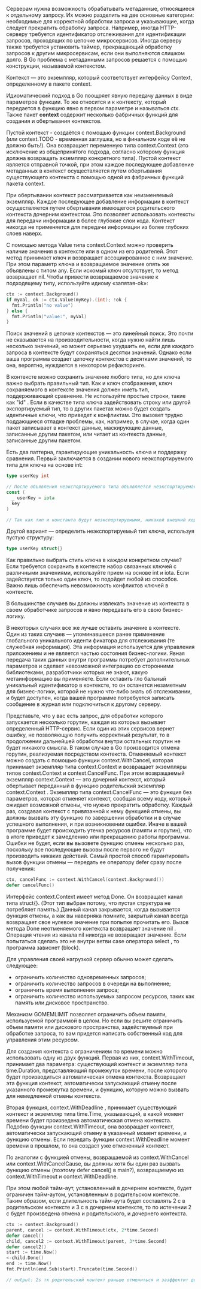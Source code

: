 Серверам нужна возможность обрабатывать метаданные, относящиеся к отдель­ному запросу. Их можно разделить на две основные категории: необходимые для корректной обработки запроса и указывающие, когда следует прекратить обработку запроса. Например, иногда HTTP-серверу требуется идентификатор отслеживания для идентификации запросов, проходящих по цепочке микро­сервисов. Иногда серверу также требуется установить таймер, прекращающий обработку запросов к другим микросервисам, если они выполняются слишком долго. В Go проблема с метаданными запросов решается с помощью конструкции, называемой контекстом.

Контекст — это экземпляр, который соответствует интерфейсу Context, определенному в пакете context.

Идиоматический подход в Go поощряет явную передачу данных в виде параметров функции. То же относится и к контексту, который передается в функцию явно в первом параметре и называться *ctx*.
Также пакет **context** содержит несколько фабричных функций для создания и обертывания контекстов.

Пустой контекст - создаётся с помощью функции context.Background (или context.TODO - временная заглушка, но в финальном коде её не должно быть!). Она возвращает переменную типа context.Context (это исключение из обще­принятого подхода, согласно которому функция должна возвращать экземпляр конкретного типа). Пустой контекст является отправной точкой, при этом каждое последующее добав­ление метаданных в контекст осуществляется путем обертывания существующего контекста с помощью одной из фабричных функций пакета context.

При обертывании контекст рассма­тривается как неизменяемый экземпляр. Каждое последующее добавление информации в контекст осуществляется путем обертывания имеющегося родительского контекста дочерним контекстом. Это позволяет использовать контексты для передачи информации в более глубокие слои кода. Контекст никогда не применяется для передачи информации из более глубоких слоев наверх.

С помощью метода Value типа context.Context можно проверить наличие значения в контексте или в одном из его родителей. Этот метод принимает ключ и возвращает ассоциированное с ним значение. При этом параметр ключа
и возвращаемое значение опять же объявлены с типом any. Если искомый ключ отсутствует, то метод возвращает nil. Чтобы привести возвращаемое значение к подходящему типу, используйте идиому «запятая-ok»:
``` go
ctx := context.Background()
if myVal, ok := ctx.Value(myKey).(int); !ok {
  fmt.Println("no value")
} else {
  fmt.Println("value:", myVal)
}
```
Поиск значе­ний в цепочке контекстов — это линейный поиск. Это почти не сказывается на производительности, когда нужно найти лишь несколько значений, но может серьезно ухудшить ее, если для каждого запроса в контексте будут сохраняться десятки значений. Однако если ваша программа создает цепочку контекстов с десятками значений, то она, вероятно, нуждается в некотором рефакторинге.

В контексте можно сохранить значение любого типа, но для ключа важно выбрать правильный тип. Как и ключ отображения, ключ сохраняемого в контексте зна­чения должен иметь тип, поддерживающий сравнение. Не используйте простые строки, такие как "id" . Если в качестве типа ключа задействовать строку или другой экспортируемый тип, то в других пакетах можно будет создать идентичные ключи, что приведет к конфликтам. Это вызовет трудно поддающиеся отладке проблемы, как, например, в случае, когда один пакет записывает в контекст дан­ные, маскирующие данные, записанные другим пакетом, или читает из контекста данные, записанные другим пакетом.

Есть два паттерна, гарантирующие уникальность ключа и поддержку сравнения. Первый заключается в создании нового неэкспортируемого типа для ключа на основе int:
``` go
type userKey int

// После объявления неэкспортируемого типа объявляется неэкспортируемая константа этого типа:
const (
  _ userKey = iota
  key
)

// Так как тип и константа будут неэкспортируемыми, никакой внешний код не смо­жет записать данные в контекст с тем же ключом и вызвать конфликт. 
```
Другой вариант — определить неэкспортируемый тип ключа, используя пустую структуру:
``` go
type userKey struct{}
```
Как правильно выбрать стиль ключа в каждом конкретном случае? Если требуется сохранить в контексте набор связанных ключей с различными значениями, ис­пользуйте прием на основе int и iota. Если задействуется только один ключ, то подойдет любой из способов. Важно лишь обеспечить невозможность конфликтов ключей в контексте.

В большинстве случаев вы должны извлекать значение из контекста в своем об­работчике запросов и явно передавать его в свою бизнес-логику. 

В некоторых случаях все же лучше оставить значение в контексте. Один из таких случаев — упоминавшееся ранее применение глобального уникального иденти­ фикатора для отслеживания (те служебная информация). Эта информация используется для управления приложением и не является частью состояния бизнес-логики. Явная передача таких данных внутри программы потребует дополнительных параметров и сде­лает невозможной интеграцию со сторонними библиотеками, разработчики которых не знают, какую метаинформацию вы применяете. Если оставить гло­
бальный уникальный идентификатор в контексте, то он останется незаметным для бизнес-логики, которой не нужно что-либо знать об отслеживании, и будет доступен, когда вашей программе потребуется записать сообщение в журнал или подключиться к другому серверу.

Представьте, что у вас есть запрос, для обработки которого запускается несколько горутин, каждая из которых вызывает определен­ный HTTP-сервис. Если один из этих сервисов вернет ошибку, не позволяющую получить корректный результат, то в продолжении дальнейшей обработки внутри остальных горутин не будет никакого смысла. В таком случае в Go производится отмена горутин, реализуемая посредством контекста. Отменяемый контекст можно создать с помощью функции context.WithCancel,
которая принимает экземпляр типа context.Context и возвращает экземпляры типов context.Context и context.CancelFunc. При этом возвращаемый экзем­пляр context.Context — это дочерний контекст, который обертывает передан­ный в функцию родительский экземпляр context.Context . Экземпляр типа context.CancelFunc — это функция без параметров, которая отменяет контекст, сообщая всему коду, который ожидает возможной отмены, что нужно прекратить обработку. Каждый раз, создавая контекст с привязанной к нему функцией отмены, вы должны вызвать эту функцию по завершении обработки и в случае успешного выполнения, и при возникновении ошибки. Иначе в вашей программе будет про­исходить утечка ресурсов (памяти и горутин), что в итоге приведет к замедлению или прекращению работы программы. Ошибки не будет, если вы вызовете функ­цию отмены несколько раз, поскольку все последующие вызовы после первого не будут производить никаких действий. Самый простой способ гарантировать вызов функции отмены — передать ее оператору defer сразу после получения:
``` go
ctx, cancelFunc := context.WithCancel(context.Background())
defer cancelFunc()
```
Интерфейс context.Context имеет метод Done. Он возвращает канал типа struct{}. (Этот тип выбран потому, что пустая структура не потребляет память.) Данный канал закрывается, когда вызывается функция отмены, а как вы наверняка помните, закрытый канал всегда
возвращает свое нулевое значение при попытке прочитать его.
Вызов метода Done неотменяемого контекста возвращает значение nil . Операция чтения из канала nil никогда не возвращает значение. Если попытать­ся сделать это не внутри ветви case оператора select , то программа зависнет (block).

Для управления своей нагрузкой сервер обычно может сделать следующее:
- ограничить количество одновременных запросов;
- ограничить количество запросов в очереди на выполнение;
- ограничить время выполнения запроса;
- ограничить количество используемых запросом ресурсов, таких как память или дисковое пространство.

Механизм GOMEMLIMIT позволяет ограничить объем памяти, используемой программой в целом. Но если вы решите ограничить объем памяти или дис­кового пространства, задействуемый при обработке запроса, то вам придется написать собственный код для управления этим ресурсом.

Для создания контекста с ограничением по времени можно использовать одну из двух функций. Первая из них, context.WithTimeout, принимает два параметра: существующий контекст и экземпляр типа time.Duration, представляющий про­межуток времени, после которого будет производиться автоматическая отмена контекста. Возвращает эта функция контекст, автоматически запускающий от­мену после указанного промежутка времени, и функцию, которую можно вызвать для немедленной отмены контекста.

Вторая функция, context.WithDeadline , принимает существующий контекст и экземпляр типа time.Time, указывающий, в какой момент времени будет произ­ведена автоматическая отмена контекста. Подобно функции context.WithTimeout, она возвращает контекст, автоматически запускающий отмену в указанный мо­мент времени, и функцию отмены. Если передать функции context.WithDeadline момент времени в прошлом, то она создаст уже отмененный контекст.

По аналогии с функцией отмены, возвращаемой из context.WithCancel или context.WithCancelCause, вы должны хотя бы один раз вызвать функцию отмены (поэтому defer cancel() в main?), возвращаемую из context.WithTimeout и context.WithDeadline.

При этом любой тайм-аут, установленный в дочернем контексте, будет ограни­чен тайм-аутом, установленным в родительском контексте. Таким образом, если длительность тайм-аута будет составлять 2 с в родительском контексте и 3 с в до­чернем контексте, то по истечении 2 с будет произведена отмена и родительского, и дочернего контекста.
``` go
ctx := context.Background()
parent, cancel := context.WithTimeout(ctx, 2*time.Second)
defer cancel()
child, cancel2 := context.WithTimeout(parent, 3*time.Second)
defer cancel2()
start := time.Now()
<-child.Done()
end := time.Now()
fmt.Println(end.Sub(start).Truncate(time.Second))

// output: 2s тк родительский контект раньше отмениться и заэффектит дочерний
```

